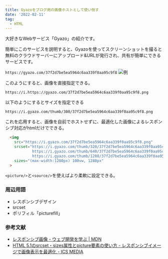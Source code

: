 ```yaml
---
title: Gyazoをブログ用の画像ホストとして使い倒す
date: '2022-02-11'
tag:
  - HTML
---
```


大好きなWebサービス「Gyazo」の紹介です。

簡単にこのサービスを説明すると、Gyazoを使ってスクリーンショットを撮ると無料のクラウドサーバーにアップロード&URLが発行され、共有が簡単にできるサービスです。

`https://gyazo.com/37f2d7be5ea5964c6aa339f0aa95c9f8`
![例](https://i.gyazo.com/37f2d7be5ea5964c6aa339f0aa95c9f8.png)


このようにすると、画像を直接指定できる。

`https://i.https://gyazo.com/37f2d7be5ea5964c6aa339f0aa95c9f8.png`

以下のようにするとサイズを指定できる

`https://i.gyazo.com/thumb/300/37f2d7be5ea5964c6aa339f0aa95c9f8.png`

これを応用すると、画像を自前でホストせずに、最適化した画像によるレスポンシブ対応がhtmlだけでできる。

```html
  <img
    src="https://i.gyazo.com/37f2d7be5ea5964c6aa339f0aa95c9f8.png"
    srcset="https://i.gyazo.com/thumb/320/37f2d7be5ea5964c6aa339f0aa95c9f8.png 320w,
            https://i.gyazo.com/thumb/640/37f2d7be5ea5964c6aa339f0aa95c9f8.png 640w,
            https://i.gyazo.com/thumb/1280/37f2d7be5ea5964c6aa339f0aa95c9f8.png 1280w"
    sizes="(max-width:1280px) 100vw, 1280px"
  >
```

`<picture/>`と`<source/>`を使えばより柔軟に設定できる。


### 周辺用語
- レスポンシブデザイン
- srcset
- ポリフィル「picturefill」

### 参考文献
- [レスポンシブ画像 - ウェブ開発を学ぶ | MDN](https://developer.mozilla.org/ja/docs/Learn/HTML/Multimedia_and_embedding/Responsive_images)
- [HTML 5.1のsrcset・sizes属性とpicture要素の使い方 - レスポンシブイメージで画像表示を最適化 - ICS MEDIA](https://ics.media/entry/13324/)

